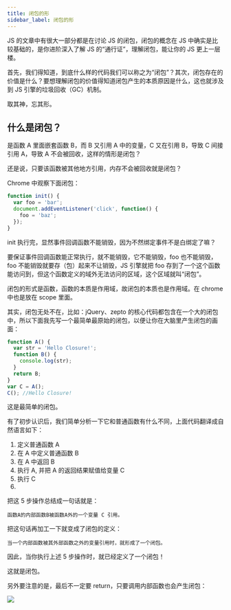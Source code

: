 ```yaml
---
title: 闭包的形
sidebar_label: 闭包的形
---
```


JS 的文章中有很大一部分都是在讨论 JS 的闭包，闭包的概念在 JS 中确实是比较基础的，是你进阶深入了解 JS 的“通行证”，理解闭包，能让你的 JS 更上一层楼。

首先，我们得知道，到底什么样的代码我们可以称之为“闭包”？其次，闭包存在的价值是什么？要想理解闭包的价值得知道闭包产生的本质原因是什么，这也就涉及到 JS 引擎的垃圾回收（GC）机制。

取其神，忘其形。

## 什么是闭包？

是函数 A 里面嵌套函数 B，而 B 又引用 A 中的变量，C 又在引用 B，导致 C 间接引用 A，导致 A 不会被回收，这样的情形是闭包？

还是说，只要该函数被其他地方引用，内存不会被回收就是闭包？

Chrome 中观察下面闭包：

```js
function init() {
  var foo = 'bar';
  document.addEventListener('click', function() {
    foo = 'baz';
  });
}
```

init 执行完，显然事件回调函数不能销毁，因为不然绑定事件不是白绑定了嘛？

要保证事件回调函数能正常执行，就不能销毁，它不能销毁，foo 也不能销毁，foo 不能销毁就要存（包）起来不让销毁，JS 引擎就把 foo 存到了一个这个函数能访问到，但这个函数定义的域外无法访问的区域，这个区域就叫“闭包”。

闭包的形式是函数，函数的本质是作用域，故闭包的本质也是作用域。在 chrome 中也是放在 scope 里面。

其实，闭包无处不在，比如：jQuery、zepto 的核心代码都包含在一个大的闭包中，所以下面我先写一个最简单最原始的闭包，以便让你在大脑里产生闭包的画面：

```js
function A() {
  var str = 'Hello Closure!';
  function B() {
    console.log(str);
  }
  return B;
}
var C = A();
C(); //Hello Closure!
```

这是最简单的闭包。

有了初步认识后，我们简单分析一下它和普通函数有什么不同，上面代码翻译成自然语言如下：

1. 定义普通函数 A
2. 在 A 中定义普通函数 B
3. 在 A 中返回 B
4. 执行 A, 并把 A 的返回结果赋值给变量 C
5. 执行 C
6.

把这 5 步操作总结成一句话就是：

```text
函数A的内部函数B被函数A外的一个变量 C 引用。
```

把这句话再加工一下就变成了闭包的定义：

```text
当一个内部函数被其外部函数之外的变量引用时，就形成了一个闭包。
```

因此，当你执行上述 5 步操作时，就已经定义了一个闭包！

这就是闭包。

另外要注意的是，最后不一定要 return，只要调用内部函数也会产生闭包：

<img src='https://cosmos-x.oss-cn-hangzhou.aliyuncs.com/oqHTig.jpg'/>
